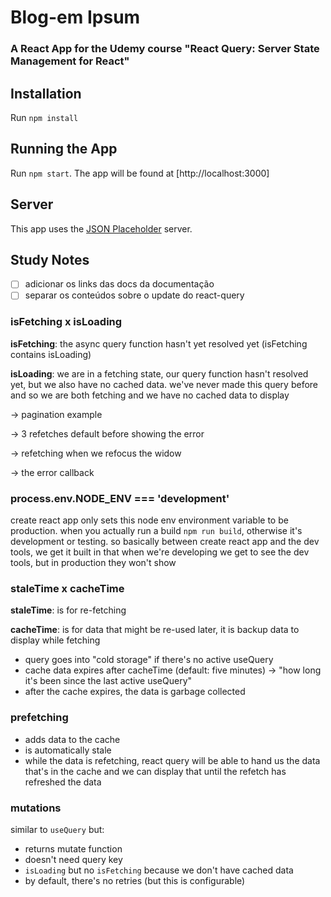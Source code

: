 # Blog-em Ipsum

### A React App for the Udemy course "React Query: Server State Management for React"

## Installation

Run `npm install`

## Running the App

Run `npm start`. The app will be found at [http://localhost:3000]

## Server

This app uses the [JSON Placeholder](https://jsonplaceholder.typicode.com/) server.

## Study Notes
- [ ] adicionar os links das docs da documentação
- [ ] separar os conteúdos sobre o update do react-query 

### isFetching x isLoading

**isFetching**: the async query function hasn't yet resolved yet (isFetching contains isLoading)

**isLoading**: we are in a fetching state, our query function hasn't resolved yet, but we also have no cached data. we've never made this query before and so we are both fetching and we have no cached data to display

-> pagination example

-> 3 refetches default before showing the error 

-> refetching when we refocus the widow

-> the error callback

### process.env.NODE_ENV === 'development'

create react app only sets this node env environment variable to be production. when you actually run a build `npm run build`, otherwise it's development or testing. so basically between create react app and the dev tools, we get it built in that when we're developing we get to see the dev tools, but in production they won't show

### staleTime x cacheTime

**staleTime**: is for re-fetching

**cacheTime**: is for data that might be re-used later, it is backup data to display while fetching 

- query goes into "cold storage" if there's no active useQuery
- cache data expires after cacheTime (default: five minutes) -> "how long it's been since the last active useQuery"
- after the cache expires, the data is garbage collected

### prefetching

- adds data to the cache
- is automatically stale
- while the data is refetching, react query will be able to hand us the data that's in the cache and we can display that until the refetch has refreshed the data

### mutations

similar to `useQuery` but:
- returns mutate function
- doesn't need query key
- `isLoading` but no `isFetching` because we don't have cached data
- by default, there's no retries (but this is configurable)



